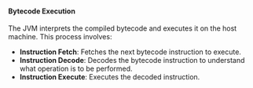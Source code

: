 #### Bytecode Execution

The JVM interprets the compiled bytecode and executes it on the host machine. This process involves:

- **Instruction Fetch**: Fetches the next bytecode instruction to execute.
- **Instruction Decode**: Decodes the bytecode instruction to understand what operation is to be performed.
- **Instruction Execute**: Executes the decoded instruction.
